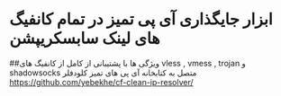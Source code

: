 # ابزار جایگذاری آی پی تمیز در تمام کانفیگ های لینک سابسکریپشن

##ویژگی ها
با پشتیبانی از کامل از کانفیگ های vless , vmess , trojan و shadowsocks
متصل به کتابخانه آی پی های تمیز کلودفلر
https://github.com/yebekhe/cf-clean-ip-resolver/
